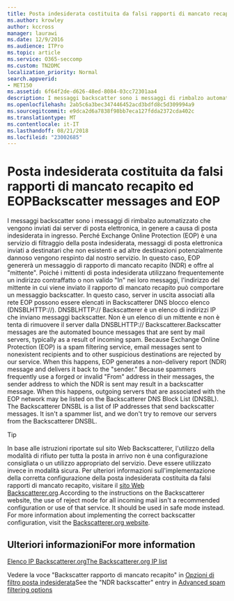 ```yaml
---
title: Posta indesiderata costituita da falsi rapporti di mancato recapito ed EOP
ms.author: krowley
author: kccross
manager: laurawi
ms.date: 12/9/2016
ms.audience: ITPro
ms.topic: article
ms.service: O365-seccomp
ms.custom: TN2DMC
localization_priority: Normal
search.appverid:
- MET150
ms.assetid: 6f64f2de-d626-48ed-8084-03cc72301aa4
description: I messaggi backscatter sono i messaggi di rimbalzo automatizzato che vengono inviati dai server di posta elettronica, in genere a causa di posta indesiderata in ingresso. DNSBLHTTP:// Backscatterer è un elenco di indirizzi IP che inviano messaggi backscatter. Non è un elenco di un mittente e non è tenta di rimuovere il server dalla DNSBLHTTP:// Backscatterer.
ms.openlocfilehash: 2ab5c6a3bec347446452acd3bdfd8c5d309994a9
ms.sourcegitcommit: e9dca2d6a7838f98bb7eca127fdda2372cda402c
ms.translationtype: MT
ms.contentlocale: it-IT
ms.lasthandoff: 08/21/2018
ms.locfileid: "23002685"
---
```

# <a name="backscatter-messages-and-eop"></a><span data-ttu-id="0bd20-105">Posta indesiderata costituita da falsi rapporti di mancato recapito ed EOP</span><span class="sxs-lookup"><span data-stu-id="0bd20-105">Backscatter messages and EOP</span></span>

<span data-ttu-id="0bd20-p102">I messaggi backscatter sono i messaggi di rimbalzo automatizzato che vengono inviati dai server di posta elettronica, in genere a causa di posta indesiderata in ingresso. Perché Exchange Online Protection (EOP) è una servizio di filtraggio della posta indesiderata, messaggi di posta elettronica inviati a destinatari che non esistenti e ad altre destinazioni potenzialmente dannoso vengono respinto dal nostro servizio. In questo caso, EOP genererà un messaggio di rapporto di mancato recapito (NDR) e offre al "mittente". Poiché i mittenti di posta indesiderata utilizzano frequentemente un indirizzo contraffatto o non valido "In" nei loro messaggi, l'indirizzo del mittente in cui viene inviato il rapporto di mancato recapito può comportare un messaggio backscatter. In questo caso, server in uscita associati alla rete EOP possono essere elencati in Backscatterer DNS blocco elenco (DNSBLHTTP://). DNSBLHTTP:// Backscatterer è un elenco di indirizzi IP che inviano messaggi backscatter. Non è un elenco di un mittente e non è tenta di rimuovere il server dalla DNSBLHTTP:// Backscatterer.</span><span class="sxs-lookup"><span data-stu-id="0bd20-p102">Backscatter messages are the automated bounce messages that are sent by mail servers, typically as a result of incoming spam. Because Exchange Online Protection (EOP) is a spam filtering service, email messages sent to nonexistent recipients and to other suspicious destinations are rejected by our service. When this happens, EOP generates a non-delivery report (NDR) message and delivers it back to the "sender." Because spammers frequently use a forged or invalid "From" address in their messages, the sender address to which the NDR is sent may result in a backscatter message. When this happens, outgoing servers that are associated with the EOP network may be listed on the Backscatterer DNS Block List (DNSBL). The Backscatterer DNSBL is a list of IP addresses that send backscatter messages. It isn't a spammer list, and we don't try to remove our servers from the Backscatterer DNSBL.</span></span> 
  
> [!TIP]
> <span data-ttu-id="0bd20-p103">In base alle istruzioni riportate sul sito Web Backscatterer, l'utilizzo della modalità di rifiuto per tutta la posta in arrivo non è una configurazione consigliata o un utilizzo appropriato del servizio. Deve essere utilizzato invece in modalità sicura. Per ulteriori informazioni sull'implementazione della corretta configurazione della posta indesiderata costituita da falsi rapporti di mancato recapito, visitare il [sito Web Backscatterer.org](http://www.backscatterer.org/?target=usage).</span><span class="sxs-lookup"><span data-stu-id="0bd20-p103">According to the instructions on the Backscatterer website, the use of reject mode for all incoming mail isn't a recommended configuration or use of that service. It should be used in safe mode instead. For more information about implementing the correct backscatter configuration, visit the [Backscatterer.org website](http://www.backscatterer.org/?target=usage).</span></span> 
  
## <a name="for-more-information"></a><span data-ttu-id="0bd20-116">Ulteriori informazioni</span><span class="sxs-lookup"><span data-stu-id="0bd20-116">For more information</span></span>

[<span data-ttu-id="0bd20-117">Elenco IP Backscatterer.org</span><span class="sxs-lookup"><span data-stu-id="0bd20-117">The Backscatterer.org IP list</span></span>](https://blogs.msdn.com/b/tzink/archive/2012/08/22/the-backscatterer-org-ip-list.aspx)
  
<span data-ttu-id="0bd20-118">Vedere la voce "Backscatter rapporto di mancato recapito" in [Opzioni di filtro posta indesiderata](advanced-spam-filtering-asf-options.md)</span><span class="sxs-lookup"><span data-stu-id="0bd20-118">See the "NDR backscatter" entry in [Advanced spam filtering  options](advanced-spam-filtering-asf-options.md)</span></span>
  

